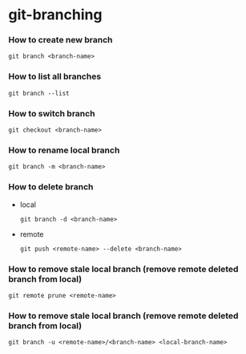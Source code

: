 # git-branching

### How to create new branch
```shell
git branch <branch-name>
```

### How to list all branches
```shell
git branch --list
```

### How to switch branch
```shell
git checkout <branch-name>
```

### How to rename local branch
```shell
git branch -m <branch-name>
```

### How to delete branch
* local
    ```shell
    git branch -d <branch-name>
    ```
* remote
    ```shell
    git push <remote-name> --delete <branch-name>
    ```

### How to remove stale local branch (remove remote deleted branch from local)
```shell
git remote prune <remote-name>
```

### How to remove stale local branch (remove remote deleted branch from local)
```shell
git branch -u <remote-name>/<branch-name> <local-branch-name>
```